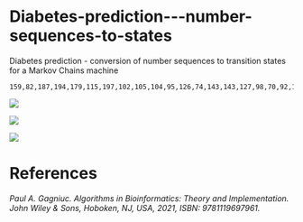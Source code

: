 # Diabetes-prediction---number-sequences-to-states
Diabetes prediction - conversion of number sequences to transition states for a Markov Chains machine
```
159,82,187,194,179,115,197,102,105,104,95,126,74,143,143,127,98,70,92,170,168,182,149,85,137,100,170,180,61,177,86,195,198,182,150,197,103,103,186,100,96,196
```
<kbd><img src="https://github.com/Gagniuc/Diabetes-prediction-using-Markov-Chains/blob/main/screenshot/Medical%20prediction%20on%20diabetes.gif" /></kbd>

<kbd><img src="https://github.com/Gagniuc/Diabetes-prediction-using-Markov-Chains/blob/main/screenshot/How%20to%201.PNG" /></kbd>

<kbd><img src="https://github.com/Gagniuc/Diabetes-prediction-using-Markov-Chains/blob/main/screenshot/How%20to%202.PNG" /></kbd>

# References

<i>Paul A. Gagniuc. Algorithms in Bioinformatics: Theory and Implementation. John Wiley & Sons, Hoboken, NJ, USA, 2021, ISBN: 9781119697961.</i>
